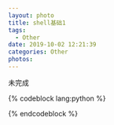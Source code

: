 ```yaml
---
layout: photo
title: shell基础1
tags:
  - Other
date: 2019-10-02 12:21:39
categories: Other
photos:
---
```


未完成

<!--more-->
{% codeblock lang:python %}

{% endcodeblock %}